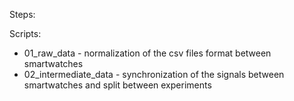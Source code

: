 Steps:

Scripts:
- 01_raw_data - normalization of the csv files format between smartwatches
- 02_intermediate_data - synchronization of the signals between smartwatches and split between experiments